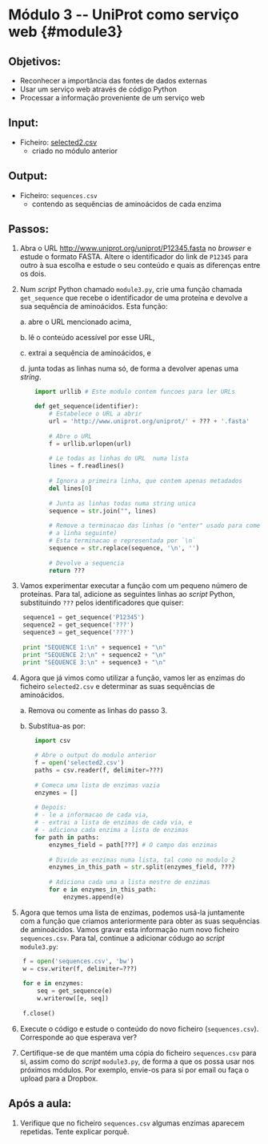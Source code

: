 # Módulo 3 -- UniProt como serviço web {#module3}

## Objetivos:
- Reconhecer a importância das fontes de dados externas
- Usar um serviço web através de código Python
- Processar a informação proveniente de um serviço web

## Input:
- Ficheiro: [selected2.csv](files/selected2.csv)
    - criado no módulo anterior

## Output:
- Ficheiro: `sequences.csv`
    - contendo as sequências de aminoácidos de cada enzima

## Passos:

1. Abra o URL <http://www.uniprot.org/uniprot/P12345.fasta> no _browser_ e estude o formato FASTA.
Altere o identificador do link de `P12345` para outro à sua escolha e estude o seu conteúdo e quais as diferenças entre os dois.

2. Num _script_ Python chamado `module3.py`, crie uma função chamada `get_sequence` que recebe o identificador de uma proteína e devolve a sua sequência de aminoácidos.
Esta função:

    a. abre o URL mencionado acima,
    
    b. lê o conteúdo acessível por esse URL,
    
    c. extrai a sequência de aminoácidos, e
    
    d. junta todas as linhas numa só, de forma a devolver apenas uma _string_.
    ```python
        import urllib # Este modulo contem funcoes para ler URLs

        def get_sequence(identifier):
            # Estabelece o URL a abrir
            url = 'http://www.uniprot.org/uniprot/' + ??? + '.fasta'
            
            # Abre o URL
            f = urllib.urlopen(url)
            
            # Le todas as linhas do URL  numa lista
            lines = f.readlines()
            
            # Ignora a primeira linha, que contem apenas metadados
            del lines[0]
            
            # Junta as linhas todas numa string unica
            sequence = str.join("", lines)
            
            # Remove a terminacao das linhas (o "enter" usado para comecar
            # a linha seguinte)
            # Esta terminacao e representada por `\n`
            sequence = str.replace(sequence, '\n', '')
            
            # Devolve a sequencia
            return ???
    ```

3. Vamos experimentar executar a função com um pequeno número de proteínas.
Para tal, adicione as seguintes linhas ao _script_ Python, substituindo `???` pelos identificadores que quiser:
```python
    sequence1 = get_sequence('P12345')
    sequence2 = get_sequence('???')
    sequence3 = get_sequence('???')
    
    print "SEQUENCE 1:\n" + sequence1 + "\n"
    print "SEQUENCE 2:\n" + sequence2 + "\n"
    print "SEQUENCE 3:\n" + sequence3 + "\n"
```

4. Agora que já vimos como utilizar a função, vamos ler as enzimas do ficheiro `selected2.csv` e determinar as suas sequências de aminoácidos.
    
    a. Remova ou comente as linhas do passo 3.
    
    b. Substitua-as por:
    ```python
        import csv
        
        # Abre o output do modulo anterior
        f = open('selected2.csv')
        paths = csv.reader(f, delimiter=???)
        
        # Comeca uma lista de enzimas vazia
        enzymes = []
        
        # Depois:
        # - le a informacao de cada via,
        # - extrai a lista de enzimas de cada via, e
        # - adiciona cada enzima a lista de enzimas
        for path in paths:
            enzymes_field = path[???] # O campo das enzimas
            
            # Divide as enzimas numa lista, tal como no modulo 2
            enzymes_in_this_path = str.split(enzymes_field, ???)
            
            # Adiciona cada uma a lista mestre de enzimas
            for e in enzymes_in_this_path:
                enzymes.append(e)
    ```

5. Agora que temos uma lista de enzimas, podemos usá-la juntamente com a função que criamos anteriormente para obter as suas sequências de aminoácidos.
Vamos gravar esta informação num novo ficheiro `sequences.csv`.
Para tal, continue a adicionar códugo ao _script_ `module3.py`:
```python
    f = open('sequences.csv', 'bw')
    w = csv.writer(f, delimiter=???)
    
    for e in enzymes:
        seq = get_sequence(e)
        w.writerow([e, seq])
    
    f.close()
```

6. Execute o código e estude o conteúdo do novo ficheiro (`sequences.csv`).
Corresponde ao que esperava ver?

7. Certifique-se de que mantém uma cópia do ficheiro `sequences.csv` para si, assim como do _script_ `module3.py`, de forma a que os possa usar nos próximos módulos.
Por exemplo, envie-os para si por email ou faça o upload para a Dropbox.

## Após a aula:

1. Verifique que no ficheiro `sequences.csv` algumas enzimas aparecem repetidas. Tente explicar porquê.
